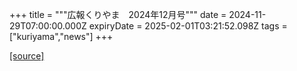 +++
title = """広報くりやま　2024年12月号"""
date = 2024-11-29T07:00:00.000Z
expiryDate = 2025-02-01T03:21:52.098Z
tags = ["kuriyama","news"]
+++


[[source]](https://www.town.kuriyama.hokkaido.jp/site/koho/29562.html)
